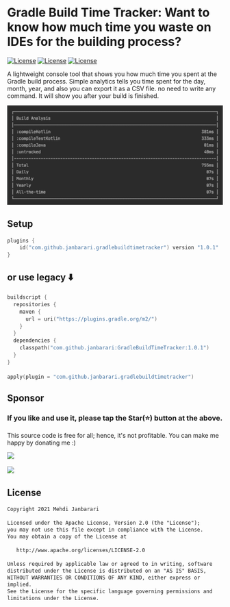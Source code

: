 # Gradle Build Time Tracker: Want to know how much time you waste on IDEs for the building process?
[![License](http://img.shields.io/badge/Intellij%20Idea-Support-green.svg?style=flat)](https://github.com/janbarari/gradlebuildtimetracker)
[![License](http://img.shields.io/badge/Android%20Studio-Support-green.svg?style=flat)](https://github.com/janbarari/gradlebuildtimetracker)
[![License](http://img.shields.io/badge/Export%20CSV-Yes-yellow.svg?style=flat)](https://github.com/janbarari/gradlebuildtimetracker)

A lightweight console tool that shows you how much time you spent at the Gradle build process. Simple analytics tells you time spent for the day, month, year, and also you can export it as a CSV file. no need to write any command. It will show you after your build is finished.  

![](image.png)

## Setup
```kotlin
plugins {
    id("com.github.janbarari.gradlebuildtimetracker") version "1.0.1"
}
```
## or use legacy ⬇️
```kotlin
buildscript {
  repositories {
    maven {
      url = uri("https://plugins.gradle.org/m2/")
    }
  }
  dependencies {
    classpath("com.github.janbarari:GradleBuildTimeTracker:1.0.1")
  }
}

apply(plugin = "com.github.janbarari.gradlebuildtimetracker")
```

## Sponsor
  ### If you like and use it, please tap the Star(⭐️) button at the above.  
  This source code is free for all; hence, it's not profitable. You can make me happy by donating me :)
  
  [![](https://img.shields.io/badge/Dogecoin-Click%20to%20see%20the%20address%20or%20scan%20the%20QR%20code-yellow.svg?style=flat)](https://blockchair.com/dogecoin/address/DB87foUxetrQRpAbWkrhexZeVtnzwyqhSL)
  
  [![](https://img.shields.io/badge/Bitcoin-Click%20to%20see%20the%20address%20or%20scan%20the%20QR%20code-orange.svg?style=flat)](https://blockchair.com/bitcoin/address/bc1qj30t3hmw0gat3vmwye972ce4sfrc5r5mz0ctr6)
  
## License

    Copyright 2021 Mehdi Janbarari

    Licensed under the Apache License, Version 2.0 (the "License");
    you may not use this file except in compliance with the License.
    You may obtain a copy of the License at

       http://www.apache.org/licenses/LICENSE-2.0

    Unless required by applicable law or agreed to in writing, software
    distributed under the License is distributed on an "AS IS" BASIS,
    WITHOUT WARRANTIES OR CONDITIONS OF ANY KIND, either express or implied.
    See the License for the specific language governing permissions and
    limitations under the License.
